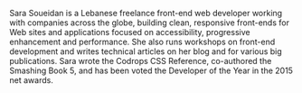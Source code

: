 Sara Soueidan is a Lebanese freelance front-end web developer working with companies across the globe, building clean, responsive front-ends for Web sites and applications focused on accessibility, progressive enhancement and performance. She also runs workshops on front-end development and writes technical articles on her blog and for various big publications. Sara wrote the Codrops CSS Reference, co-authored the Smashing Book 5, and has been voted the Developer of the Year in the 2015 net awards.
